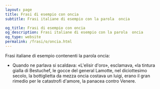 ```yaml
---
layout: page
title: Frasi di esempio con oncia 
subtitle: Frasi italiane di esempio con la parola  oncia

og_title: Frasi di esempio con oncia 
og_description: Frasi italiane di esempio con la parola  oncia
og_type: website
permalink: /frasi/o/oncia.html
---
```


Frasi italiane di esempio contenenti la parola oncia:


- Quando ne parlava si scaldava: «L'elisir d'oro», esclamava, «la tintura gialla di Bestuchef, le gocce del general Lamotte, nel diciottesimo secolo, la bottiglietta da mezza oncia costava un luigi, erano il gran rimedio per le catastrofi d'amore, la panacea contro Venere.

